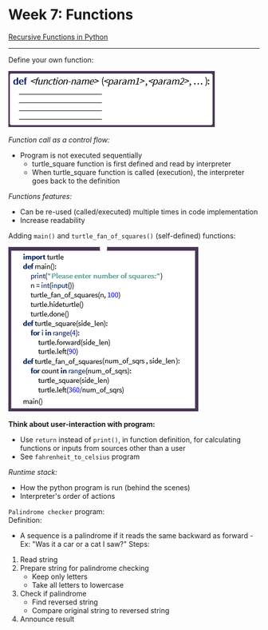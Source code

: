 # Week 7: Functions

[Recursive Functions in Python](https://realpython.com/python-thinking-recursively/)

---

Define your own function:

![define_function](./images/week7/define_function.png)

_Function call as a control flow:_

- Program is not executed sequentially
  - turtle_square function is first defined and read by interpreter
  - When turtle_square function is called (execution), the interpreter goes back to the definition

_Functions features:_

- Can be re-used (called/executed) multiple times in code implementation
- Increase readability

Adding `main()` and `turtle_fan_of_squares()` (self-defined) functions:

![import_turtle](./images/week7/import_turtle.png)

**Think about user-interaction with program:**

- Use `return` instead of `print()`, in function definition, for calculating functions or inputs from sources other than a user
- See `fahrenheit_to_celsius` program

_Runtime stack:_

- How the python program is run (behind the scenes)
- Interpreter's order of actions

`Palindrome checker` program: <br>
Definition:

- A sequence is a palindrome if it reads the same backward as forward - Ex: "Was it a car or a cat I saw?"
  Steps:

1. Read string
2. Prepare string for palindrome checking
   - Keep only letters
   - Take all letters to lowercase
3. Check if palindrome
   - Find reversed string
   - Compare original string to reversed string
4. Announce result
